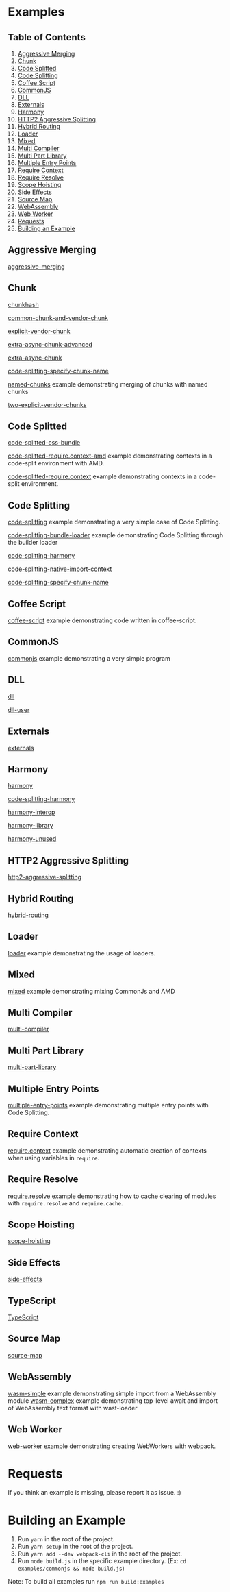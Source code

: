 # Examples

## Table of Contents

1. [Aggressive Merging](#aggressive-merging)
2. [Chunk](#chunk)
3. [Code Splitted](#code-splitted)
4. [Code Splitting](#code-splitting)
5. [Coffee Script](#coffee-script)
6. [CommonJS](#commonjs)
7. [DLL](#dll)
8. [Externals](#externals)
9. [Harmony](#harmony)
10. [HTTP2 Aggressive Splitting](#http2-aggressive-splitting)
11. [Hybrid Routing](#hybrid-routing)
12. [Loader](#loader)
13. [Mixed](#mixed)
14. [Multi Compiler](#multi-compiler)
15. [Multi Part Library](#multi-part-library)
16. [Multiple Entry Points](#multiple-entry-points)
17. [Require Context](#require-context)
18. [Require Resolve](#require-resolve)
19. [Scope Hoisting](#scope-hoisting)
20. [Side Effects](#side-effects)
21. [Source Map](#source-map)
22. [WebAssembly](#webassembly)
23. [Web Worker](#web-worker)
24. [Requests](#requests)
25. [Building an Example](#building-an-example)

## Aggressive Merging

[aggressive-merging](aggressive-merging)

## Chunk

[chunkhash](chunkhash)

[common-chunk-and-vendor-chunk](common-chunk-and-vendor-chunk)

[explicit-vendor-chunk](explicit-vendor-chunk)

[extra-async-chunk-advanced](extra-async-chunk-advanced)

[extra-async-chunk](extra-async-chunk)

[code-splitting-specify-chunk-name](code-splitting-specify-chunk-name)

[named-chunks](named-chunks) example demonstrating merging of chunks with named chunks

[two-explicit-vendor-chunks](two-explicit-vendor-chunks)

## Code Splitted

[code-splitted-css-bundle](code-splitted-css-bundle)

[code-splitted-require.context-amd](code-splitted-require.context-amd) example demonstrating contexts in a code-split environment with AMD.

[code-splitted-require.context](code-splitted-require.context) example demonstrating contexts in a code-split environment.

## Code Splitting

[code-splitting](code-splitting) example demonstrating a very simple case of Code Splitting.

[code-splitting-bundle-loader](code-splitting-bundle-loader) example demonstrating Code Splitting through the builder loader

[code-splitting-harmony](code-splitting-harmony)

[code-splitting-native-import-context](code-splitting-native-import-context)

[code-splitting-specify-chunk-name](code-splitting-specify-chunk-name)

## Coffee Script

[coffee-script](coffee-script) example demonstrating code written in coffee-script.

## CommonJS

[commonjs](commonjs) example demonstrating a very simple program

## DLL

[dll](dll)

[dll-user](dll-user)

## Externals

[externals](externals)

## Harmony

[harmony](harmony)

[code-splitting-harmony](code-splitting-harmony)

[harmony-interop](harmony-interop)

[harmony-library](harmony-library)

[harmony-unused](harmony-unused)

## HTTP2 Aggressive Splitting

[http2-aggressive-splitting](http2-aggressive-splitting)

## Hybrid Routing

[hybrid-routing](hybrid-routing)

## Loader

[loader](loader) example demonstrating the usage of loaders.

## Mixed

[mixed](mixed) example demonstrating mixing CommonJs and AMD

## Multi Compiler

[multi-compiler](multi-compiler)

## Multi Part Library

[multi-part-library](multi-part-library)

## Multiple Entry Points

[multiple-entry-points](multiple-entry-points) example demonstrating multiple entry points with Code Splitting.

## Require Context

[require.context](require.context) example demonstrating automatic creation of contexts when using variables in `require`.

## Require Resolve

[require.resolve](require.resolve) example demonstrating how to cache clearing of modules with `require.resolve` and `require.cache`.

## Scope Hoisting

[scope-hoisting](scope-hoisting)

## Side Effects

[side-effects](side-effects)

## TypeScript

[TypeScript](typescript)

## Source Map

[source-map](source-map)

## WebAssembly

[wasm-simple](wasm-simple) example demonstrating simple import from a WebAssembly module
[wasm-complex](wasm-complex) example demonstrating top-level await and import of WebAssembly text format with wast-loader

## Web Worker

[web-worker](worker) example demonstrating creating WebWorkers with webpack.

# Requests

If you think an example is missing, please report it as issue. :)

# Building an Example

1. Run `yarn` in the root of the project.
2. Run `yarn setup` in the root of the project.
3. Run `yarn add --dev webpack-cli` in the root of the project.
4. Run `node build.js` in the specific example directory. (Ex: `cd examples/commonjs && node build.js`)

Note: To build all examples run `npm run build:examples`
